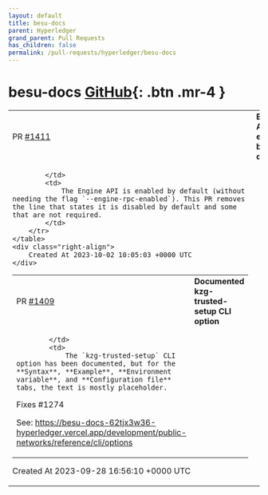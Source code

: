 ```yaml
---
layout: default
title: besu-docs
parent: Hyperledger
grand_parent: Pull Requests
has_children: false
permalink: /pull-requests/hyperledger/besu-docs
---
```


# besu-docs <span class="fs-3 right-align">[GitHub](https://github.com/hyperledger/besu-docs){: .btn .mr-4 }</span>


<div>
    <table>
        <tr>
            <td>
                PR <a href="https://github.com/hyperledger/besu-docs/pull/1411" class=".btn">#1411</a>
            </td>
            <td>
                <b>
                    Engine API is enabled by default
                </b>
            </td>
        </tr>
        <tr>
            <td>
                
            </td>
            <td>
                The Engine API is enabled by default (without needing the flag `--engine-rpc-enabled`). This PR removes the line that states it is disabled by default and some that are not required.
            </td>
        </tr>
    </table>
    <div class="right-align">
        Created At 2023-10-02 10:05:03 +0000 UTC
    </div>
</div>

<div>
    <table>
        <tr>
            <td>
                PR <a href="https://github.com/hyperledger/besu-docs/pull/1409" class=".btn">#1409</a>
            </td>
            <td>
                <b>
                    Documented kzg-trusted-setup CLI option
                </b>
            </td>
        </tr>
        <tr>
            <td>
                
            </td>
            <td>
                The `kzg-trusted-setup` CLI option has been documented, but for the **Syntax**, **Example**, **Environment variable**, and **Configuration file** tabs, the text is mostly placeholder. 

Fixes #1274 

See: https://besu-docs-62tjx3w36-hyperledger.vercel.app/development/public-networks/reference/cli/options
            </td>
        </tr>
    </table>
    <div class="right-align">
        Created At 2023-09-28 16:56:10 +0000 UTC
    </div>
</div>

